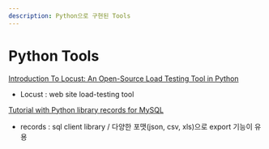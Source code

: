 ```yaml
---
description: Python으로 구현된 Tools
---
```


# Python Tools

[Introduction To Locust: An Open-Source Load Testing Tool in Python](https://medium.com/better-programming/introduction-to-locust-an-open-source-load-testing-tool-in-python-2b2e89ea1ff)  
  -  Locust :  web site load-testing tool

[Tutorial with Python library records for MySQL](https://medium.com/@gqianglu1990/tutorial-with-python-records-for-mysql-766b233faf44)  
  -  records : sql client library / 다양한 포맷\(json, csv, xls\)으로 export 기능이 유용

[  
](https://medium.com/@gqianglu1990?source=post_page-----766b233faf44----------------------)


